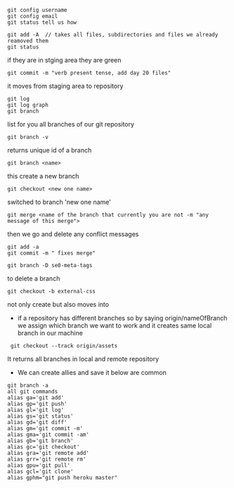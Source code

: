 ```
git config username 
git config email 
git status tell us how 
```
```
git add -A  // takes all files, subdirectories and files we already reamoved them
git status
```
if they are in stging area they are green 
```
git commit -m "verb present tense, add day 20 files"
```
it moves from staging area to repository 
```
git log 
git log graph 
git branch 
```
list for you all branches of our git repository
```
git branch -v 
```
returns unique id of a branch
```
git branch <name>
```
this create a new branch 
```
git checkout <new one name>
```
switched to branch 'new one name'
```
git merge <name of the branch that currently you are not -m "any message of this merge"> 
```
then we go and delete any conflict messages 
```
git add -a
git commit -m " fixes merge"
```
```
git branch -D se0-meta-tags
```
to delete a branch

```
git checkout -b external-css  
```
not only create but also moves into 

* if a repository has different branches so by saying origin/nameOfBranch we assign which branch we want to work and it creates same local branch in our machine
```
 git checkout --track origin/assets
``` 
It returns all branches in local and remote repository 
* We can create allies and save it below are common 

```
git branch -a  
all git commands
alias ga='git add'
alias gp='git push'
alias gl='git log'
alias gs='git status'
alias gd='git diff'
alias gm='git commit -m'
alias gma='git commit -am'
alias gb='git branch'
alias gc='git checkout'
alias gra='git remote add'
alias grr='git remote rm'
alias gpu='git pull'
alias gcl='git clone'
alias gphm="git push heroku master"
```










